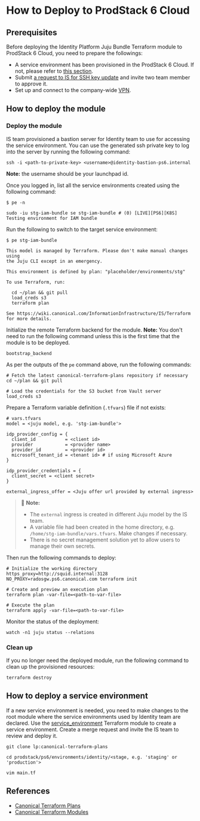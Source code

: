 # How to Deploy to ProdStack 6 Cloud

## Prerequisites

Before deploying the Identity Platform Juju Bundle Terraform module to ProdStack
6 Cloud, you need to prepare the followings:

- A service environment has been provisioned in the ProdStack 6 Cloud. If not,
  please refer to [this section](#how-to-deploy-a-service-environment).
- Submit [a request to IS for SSH key update](https://portal.admin.canonical.com/requests/new)
and invite two team member to approve it.
- Set up and connect to the
  company-wide [VPN](https://wiki.canonical.com/InformationInfrastructure/IS/HowTo/CompanyOpenVPN).

## How to deploy the module

### Deploy the module

IS team provisioned a bastion server for Identity team to use for accessing the
service environment.
You can use the generated ssh private key to log into the server by running the
following command:

```shell
ssh -i <path-to-private-key> <username>@identity-bastion-ps6.internal
```

**Note:** the username should be your launchpad id.

Once you logged in, list all the service environments created using the
following command:

```shell
$ pe -n

sudo -iu stg-iam-bundle se stg-iam-bundle # (0) [LIVE][PS6][K8S] Testing environment for IAM bundle
```

Run the following to switch to the target service environment:

```shell
$ pe stg-iam-bundle

This model is managed by Terraform. Please don't make manual changes using
the Juju CLI except in an emergency.

This environment is defined by plan: "placeholder/environments/stg"

To use Terraform, run:

  cd ~/plan && git pull
  load_creds s3
  terraform plan

See https://wiki.canonical.com/InformationInfrastructure/IS/Terraform
for more details.
```

Initialize the remote Terraform backend for the module. **Note:** You don't
need to run the following command unless this is the first time that the module
is to be deployed.

```shell
bootstrap_backend
```

As per the outputs of the `pe` command above, run the following commands:

```shell
# Fetch the latest canonical-terraform-plans repository if necessary
cd ~/plan && git pull

# Load the credentials for the S3 bucket from Vault server
load_creds s3
```

Prepare a Terraform variable definition (`.tfvars`) file if not exists:

```shell
# vars.tfvars
model = <juju model, e.g. 'stg-iam-bundle'>

idp_provider_config = {
  client_id           = <client id>
  provider            = <provider name>
  provider_id         = <provider id>
  microsoft_tenant_id = <tenant id> # if using Microsoft Azure
}

idp_provider_credentials = {
  client_secret = <client secret>
}

external_ingress_offer = <Juju offer url provided by external ingress>
```

> :rotating_light: **Note:**
>
> - The `external` ingress is created in different Juju model by the IS team.
> - A variable file had been created in the home directory,
    e.g. `/home/stg-iam-bundle/vars.tfvars`. Make changes if necessary.
> - There is no secret management solution yet to allow users to manage their
    own secrets.

Then run the following commands to deploy:

```shell
# Initialize the working directory
https_proxy=http://squid.internal:3128 NO_PROXY=radosgw.ps6.canonical.com terraform init

# Create and preview an execution plan
terraform plan -var-file=<path-to-var-file>

# Execute the plan
terraform apply -var-file=<path-to-var-file>
```

Monitor the status of the deployment:

```shell
watch -n1 juju status --relations
```

### Clean up

If you no longer need the deployed module, run the following command to clean up
the provisioned resources:

```shell
terraform destroy
```

## How to deploy a service environment

If a new service environment is needed, you need to make changes to the root
module where the service environments used by Identity team are declared. Use
the [service_environment](https://git.launchpad.net/canonical-terraform-modules/tree/prodstack/common/service_environment/README.md)
Terraform module to create a service environment. Create a merge request and
invite the IS team to review and deploy it.

```shell
git clone lp:canonical-terraform-plans

cd prodstack/ps6/environments/identity/<stage, e.g. 'staging' or 'production'>

vim main.tf
```

## References

- [Canonical Terraform Plans](https://launchpad.net/canonical-terraform-plans)
- [Canonical Terraform Modules](https://launchpad.net/canonical-terraform-modules)
